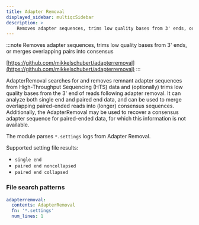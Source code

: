 ```yaml
---
title: Adapter Removal
displayed_sidebar: multiqcSidebar
description: >
    Removes adapter sequences, trims low quality bases from 3' ends, or merges overlapping pairs into consensus
---
```


<!--
~~~~~ DO NOT EDIT ~~~~~
This file is autogenerated from the MultiQC module python docstring.
Do not edit the markdown, it will be overwritten.

File path for the source of this content: multiqc/modules/adapterremoval/adapterremoval.py
~~~~~~~~~~~~~~~~~~~~~~~
-->

:::note
Removes adapter sequences, trims low quality bases from 3' ends, or merges overlapping pairs into consensus

[https://github.com/mikkelschubert/adapterremoval](https://github.com/mikkelschubert/adapterremoval)
:::

AdapterRemoval searches for and removes remnant adapter sequences from High-Throughput Sequencing (HTS) data and (optionally) trims low quality bases from the 3' end of reads following adapter removal. It can analyze both single end and paired end data, and can be used to merge overlapping paired-ended reads into (longer) consensus sequences. Additionally, the AdapterRemoval may be used to recover a consensus adapter sequence for paired-ended data, for which this information is not available.

The module parses `*.settings` logs from Adapter Removal.

Supported setting file results:

- `single end`
- `paired end noncollapsed`
- `paired end collapsed`

### File search patterns

```yaml
adapterremoval:
  contents: AdapterRemoval
  fn: '*.settings'
  num_lines: 1
```
    